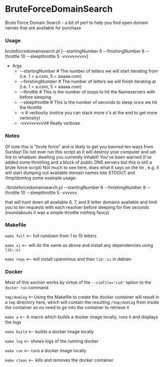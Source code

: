 BruteForceDomainSearch
======================

Brute Force Domain Search - a bit of perl to help you find open domain
names that are available for purchase

### Usage

bruteforcedomainsearch.pl [--startingNumber 6 --finishingNumber 8 --throttle 10 --sleepthrottle 5 -vvvvvvvvvv]

* Args
	+ --startingNumber # The number of letters we will start iterating from (i.e. 1 = a.com, 5 = aaaaa.com)
	+ --finishingNumber # The number of letters we will finish iterating at (i.e. 1 = a.com, 5 = aaaaa.com)
	+ --throttle # This is the number of loops to hit the Nameservers with before sleeping
	+ --sleepthrottle # This is the number of seconds to sleep once we hit the throttle
	+ -v # verbosity (notice you can stack more v's at the end to get more verbosity)
	+ -vvvvvvvvv\t# Really verbose

### Notes

Of note this is "brute force" and is likely to get you banned ten ways from Sunday!  Do not ever run this script as it will destroy your computer and set fire to whatever dwelling you currently inhabit!
You've been warned (I've added some throttling and a block of public DNS servers but this is still a brute force script)
Not much to see here, does what it says on the tin , e.g.
it will start dumping out available domain names into STDOUT and /tmp/domlog
some example usage:

./bruteforcedomainsearch.pl --startingNumber 6 --finishingNumber 8 --throttle 10 --sleepthrottle 5 -vvvvvv

that will hunt down all available 6, 7, and 8 letter domains available and limit you to ten requests with each resolver before sleeping for five seconds  (roundabouts it was a simple throttle nothing fancy)

### Makefile

`make full`  <-- full rundown from 1 to 10 letters

`make xi`  <-- will do the same as above and install any dependencies using
`lib::xi`

`make reqs` <-- will install cpanminus and then `lib::xi` in debian

### Docker

Most of this section works by virtue of the `--cidfile="cid"` option to
the `docker run` command

`tmp/domlog` <--Using the Makefile to create the docker container will result in a
`tmp` directory here, which will contain the resulting `/tmp/domlog`
from inside the container so no need to go into the container to
retrieve it

`make a` <-- A macro which builds a docker image locally, runs it and displays the
logs

`make build` <-- builds a docker image locally

`make log` <-- shows logs of the running docker

`make run` <-- runs a docker image locally

`make clean` <-- kills and removes the docker container
